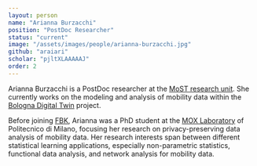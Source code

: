 ```yaml
---
layout: person
name: "Arianna Burzacchi"
position: "PostDoc Researcher"
status: "current"
image: "/assets/images/people/arianna-burzacchi.jpg"
github: "araiari"
scholar: "pjltXLAAAAAJ"
order: 2
---
```


Arianna Burzacchi is a PostDoc researcher at the [MoST research unit](/).
She currently works on the modeling and analysis of mobility data
within the [Bologna Digital Twin](https://pmg.fbk.eu/gdb/) project.

Before joining [FBK](https://www.fbk.eu/), Arianna was a PhD student at
the [MOX Laboratory](https://mox.polimi.it/) of Politecnico di Milano,
focusing her research on privacy-preserving data analysis of mobility data.
Her research interests span between different statistical learning applications,
especially non-parametric statistics, functional data analysis, and network
analysis for mobility data.
